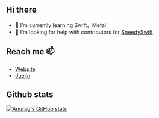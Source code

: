 ## Hi there 

- 🌱 I’m currently learning Swift、Metal
- 🤔 I’m looking for help with contributors for [SpeedySwift](https://github.com/Tliens/SpeedySwift)

## Reach me 📫
- [Website](tlien.top)
- [Juejin](https://juejin.cn/user/1151943916921885/posts)

## Github stats

[![Anurag's GitHub stats](https://github-readme-stats.vercel.app/api?username=Tliens)](https://github.com/anuraghazra/github-readme-stats)
